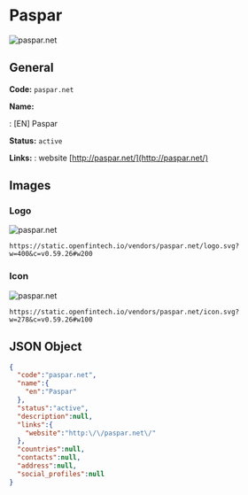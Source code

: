 
# Paspar 
![paspar.net](https://static.openfintech.io/vendors/paspar.net/logo.svg?w=400&c=v0.59.26#w200)  

## General 
 
**Code:** `paspar.net` 
 
**Name:** 
 
:	[EN] Paspar 
 
**Status:** `active` 
 
**Links:** 
: website [http://paspar.net/](http://paspar.net/) 
 

## Images 

### Logo 
 
![paspar.net](https://static.openfintech.io/vendors/paspar.net/logo.svg?w=400&c=v0.59.26#w200)  

```
https://static.openfintech.io/vendors/paspar.net/logo.svg?w=400&c=v0.59.26#w200
```  

### Icon 
 
![paspar.net](https://static.openfintech.io/vendors/paspar.net/icon.svg?w=278&c=v0.59.26#w100)  

```
https://static.openfintech.io/vendors/paspar.net/icon.svg?w=278&c=v0.59.26#w100
```  

## JSON Object 

```json
{
  "code":"paspar.net",
  "name":{
    "en":"Paspar"
  },
  "status":"active",
  "description":null,
  "links":{
    "website":"http:\/\/paspar.net\/"
  },
  "countries":null,
  "contacts":null,
  "address":null,
  "social_profiles":null
}
```  

